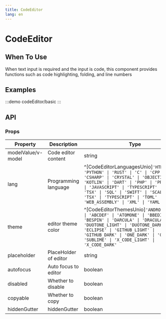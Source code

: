 ```yaml
---
title: CodeEditor
lang: en
---
```

# CodeEditor

## When To Use

When text input is required and the input is code, this component provides functions such as code highlighting, folding, and line numbers

## Examples

:::demo
codeEditor/basic
:::

## API

### Props

| Property           | Description           | Type                                                                                                                                                                                                                                                                                                                           | default    |
| ------------------ | --------------------- | ------------------------------------------------------------------------------------------------------------------------------------------------------------------------------------------------------------------------------------------------------------------------------------------------------------------------------ | ---------- |
| modelValue/v-model | Code editor content   | string                                                                                                                                                                                                                                                                                                                         |            |
| lang               | Programming language  | ^[CodeEditorLanguagesUnio]`'HTML' \| 'PYTHON' \| 'RUST' \| 'C' \| 'CPP'  \| 'CSHARP' \| 'CRYSTAL' \| 'OBJECTIVE_C' \| 'KOTLIN' \| 'DART' \| 'PHP' \| 'PROPERTIES' \| 'JAVASCRIPT' \| 'TYPESCRIPT' \| 'JSX' \| 'TSX' \| 'SQL' \| 'SWIFT' \| 'SCALA' \| 'TSX' \| 'TYPESCRIPT' \| 'TOML' \| 'WEB_ASSEMBLY' \| 'XML' \| 'YAML' \|` | JAVASCRIPT |
| theme              | editor theme color    | ^[CodeEditorThemesUnio]`'ANDROID_STUDIO' \| 'ABCDEF' \| 'ATOMONE' \| 'BBEDIT' \| 'BESPIN' \| 'DARCULA' \| 'DRACULA' \| 'DUOTONE_LIGHT' \| 'DUOTONE_DARK' \| 'ECLIPSE' \| 'GITHUB_LIGHT' \| 'GITHUB_DARK' \| 'ONE_DARK' \| 'OKAIDIA' \| 'SUBLIME' \| 'X_CODE_LIGHT' \| 'X_CODE_DARK'`                                           |            |
| placeholder        | PlaceHolder of editor | string                                                                                                                                                                                                                                                                                                                         |            |
| autofocus          | Auto focus to editor  | boolean                                                                                                                                                                                                                                                                                                                        | true       |
| disabled           | Whether to disable    | boolean                                                                                                                                                                                                                                                                                                                        | false      |
| copyable           | Whether to copy       | boolean                                                                                                                                                                                                                                                                                                                        | true       |
| hiddenGutter       | hiddenGutter          | boolean                                                                                                                                                                                                                                                                                                                        | false      |
